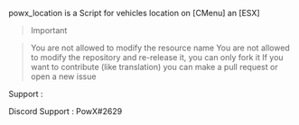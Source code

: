 
powx_location is a Script for vehicles location on [CMenu] an [ESX]

> Important

> You are not allowed to modify the resource name
> You are not allowed to modify the repository and re-release it, you can only fork it
> If you want to contribute (like translation) you can make a pull request or open a new issue

Support :

Discord Support : PowX#2629
